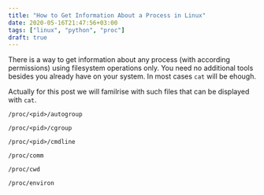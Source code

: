 ```yaml
---
title: "How to Get Information About a Process in Linux"
date: 2020-05-16T21:47:56+03:00
tags: ["linux", "python", "proc"]
draft: true
---
```



There is a way to get information about any process (with according permissions) using filesystem operations only. You need no additional tools besides you already have on your system. In most cases `cat` will be ehough.

Actually for this post we will familrise with such files that can be displayed with `cat`.

`/proc/<pid>/autogroup`

`/proc/<pid>/cgroup`

`/proc/<pid>/cmdline`

`/proc/comm`

`/proc/cwd`

`/proc/environ`




